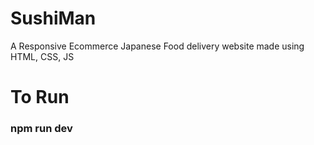 # SushiMan
A Responsive Ecommerce Japanese Food delivery website made using HTML, CSS, JS
# To Run
### npm run dev
